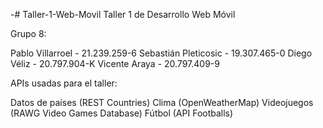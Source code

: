 -# Taller-1-Web-Movil
Taller 1 de Desarrollo Web Móvil

Grupo 8:

Pablo Villarroel - 21.239.259-6
Sebastián Pleticosic - 19.307.465-0
Diego Véliz - 20.797.904-K
Vicente Araya - 20.797.409-9


APIs usadas para el taller: 

Datos de países (REST Countries)
Clima (OpenWeatherMap)
Videojuegos (RAWG Video Games Database)
Fútbol (API Footballs)
